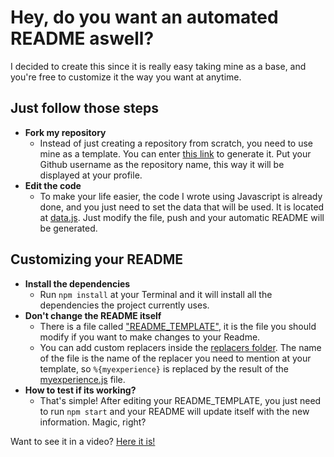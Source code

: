 # Hey, do you want an automated README aswell?

I decided to create this since it is really easy taking mine as a base, and you're free to customize it the way you want at anytime.

## Just follow those steps

- **Fork my repository**
  - Instead of just creating a repository from scratch, you need to use mine as a template. You can enter [this link](https://github.com/Thomashighbaugh/Thomashighbaugh/fork) to generate it. Put your Github username as the repository name, this way it will be displayed at your profile.
- **Edit the code**
  - To make your life easier, the code I wrote using Javascript is already done, and you just need to set the data that will be used. It is located at [data.js](/data.js). Just modify the file, push and your automatic README will be generated.

## Customizing your README

- **Install the dependencies**
  - Run `npm install` at your Terminal and it will install all the dependencies the project currently uses.
- **Don't change the README itself**
  - There is a file called ["README_TEMPLATE"](./README_TEMPLATE.md), it is the file you should modify if you want to make changes to your Readme.
  - You can add custom replacers inside the [replacers folder](./src/replacers). The name of the file is the name of the replacer you need to mention at your template, so `%{myexperience}` is replaced by the result of the [myexperience.js](./src/replacers/myexperience.js) file.
- **How to test if its working?**
  - That's simple! After editing your README_TEMPLATE, you just need to run `npm start` and your README will update itself with the new information. Magic, right?

Want to see it in a video? [Here it is!](https://youtu.be/Dd28Zy4Rm6g)
